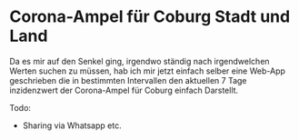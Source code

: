 # Corona-Ampel für Coburg Stadt und Land

Da es mir auf den Senkel ging, irgendwo ständig nach irgendwelchen Werten suchen zu müssen, hab ich mir jetzt einfach selber eine Web-App geschrieben die in bestimmten Intervallen den aktuellen 7 Tage inzidenzwert der Corona-Ampel für Coburg einfach Darstellt.

Todo:
 - Sharing via Whatsapp etc.
